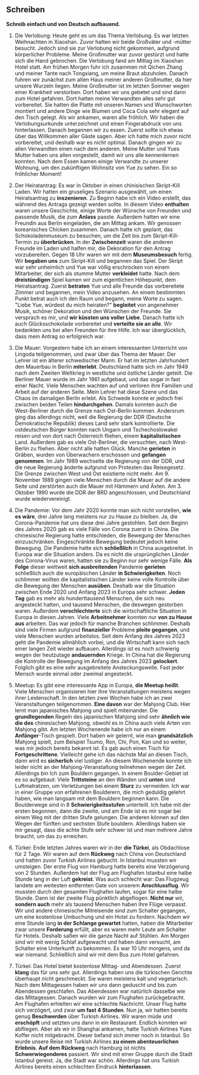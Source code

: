 ## Schreiben
**Schreib einfach und von Deutsch aufbauend.**

1. Die Verlobung: Heute geht es um das Thema Verlobung. Es war letzten Weihnachten in Xiaoshan. Zuvor hatten wir beide Großväter und -mütter besucht. Jedoch sind sie zur Verlobung nicht gekommen, aufgrund körperlicher Probleme. Meine Großmutter war zuvor gestürzt und hatte sich die Hand gebrochen. Die Verlobung fand am Mittag im Xiaoshan Hotel statt. Am frühen Morgen fuhr ich zusammen mit Qichen Zhang und meiner Tante nach Tongxiang, um meine Braut abzuholen. Danach fuhren wir zunächst zum alten Haus meiner anderen Großmutter, da hier unsere Wurzeln liegen. Meine Großmutter ist im letzten Sommer wegen einer Krankheit verstorben. Dort haben wir uns gebetet und sind dann zum Hotel gefahren. Dort hatten meine Verwandten alles sehr gut vorbereitet. Sie hatten die Platte mit unseren Namen und Wunschworten montiert und andere Dinge wie Blumen und Coca Cola sehr elegant auf den Tisch gelegt. Als wir ankamen, waren alle fröhlich. Wir haben die Verlobungsurkunde unterzeichnet und einen Fingerabdruck von uns hinterlassen. Danach begannen wir zu essen. Zuerst sollte ich etwas über das Willkommen aller Gäste sagen. Aber ich hatte mich zuvor nicht vorbereitet, und deshalb war es nicht optimal. Danach gingen wir zu allen Verwandten einen nach dem anderen. Meine Mutter und Yues Mutter haben uns allen vorgestellt, damit wir uns alle kennenlernen konnten. Nach dem Essen kamen einige Verwandte zu unserer Wohnung, um den zukünftigen Wohnsitz von Yue zu sehen. Ein so fröhlicher Moment!

2. Der Heiratantrag: Es war in Oktober in einen chinisischen Skript-Kill Laden. Wir hatten ein gruseliges Szenario ausgewählt, um einen Heiratsantrag zu **inszenieren**. Zu Beginn habe ich ein Video erstellt, das während des Antrags gezeigt werden sollte. In diesem Video **enthalten** waren unsere Geschichte, einige Worte der Wünsche von Freunden und passende Musik, die zum **Anlass** passte. Außerdem hatten wir eine Freundin aus Berlin eingeladen, die am Mittag ankam. Wir genossen koreanisches Chicken zusammen. Danach hatte ich geplant, das Schokoladenmuseum zu besuchen, um die Zeit bis zum Skript-Kill-Termin zu **überbrücken**. In der **Zwischenzeit** waren die anderen Freunde im Laden und halfen mir, die Dekoration für den Antrag vorzubereiten. Gegen 18 Uhr waren wir mit dem **Museumsbesuch** fertig. Wir **begaben uns** zum Skript-Kill und begannen das Spiel. Der Skript war sehr unheimlich und Yue war völlig erschrocken von einem Mitarbeiter, der sich als stumme Mutter **verkleidet** hatte.  Nach dem **dreistündigen** Spiel kamen wir zum eigentlichen Höhepunkt, dem Heiratsantrag. Zuerst **betraten** Yue und alle Freunde das vorbereitete Zimmer und begannen, mein Video anzusehen. An einem bestimmten Punkt betrat auch ich den Raum und begann, meine Worte zu sagen. "Liebe Yue, würdest du mich heiraten?" **begleitet** von angenehmer Musik, schöner Dekoration und den Wünschen der Freunde. Sie versprach es mir, und **wir küssten uns voller Liebe**. Danach hatte ich auch Glücksschokolade vorbereitet und **verteilte sie an alle**. Wir bedankten uns bei allen Freunden für ihre Hilfe. Ich war überglücklich, dass mein Antrag so erfolgreich war.

3. Die Mauer: Vorgestern habe ich an einem interessanten Unterricht von Lingoda teilgenommen, und zwar über das Thema der Mauer. Der Lehrer ist ein älterer schwedischer Mann. Er hat im letzten Jahrhundert den Mauerbau in Berlin **miterlebt**. Deutschland hatte sich im Jahr 1949 nach dem Zweiten Weltkrieg in westliche und östliche Länder geteilt. Die Berliner Mauer wurde im Jahr 1961 aufgebaut, und das sogar in fast einer Nacht. Viele Menschen wachten auf und verloren ihre Familien und Arbeit auf der anderen Seite. Mein Lehrer hat diese Szene und das Chaos im damaligen Berlin erlebt. Als Schwede konnte er jedoch frei zwischen beiden Teilen **hindurchgehen**. Damals konnten auch die West-Berliner durch die Grenze nach Ost-Berlin kommen. Andersrum ging das allerdings nicht, weil die Regierung der DDR (Deutsche Demokratische Republik) dieses Land sehr stark kontrollierte. Die ostdeutschen Bürger konnten nach Ungarn und Tschechoslowakei reisen und von dort nach Österreich fliehen, einem **kapitalistischen** Land. Außerdem gab es viele Ost-Berliner, die versuchten, nach West-Berlin zu fliehen. Aber nicht alle hatten Glück. Manche **gerieten** in Gräben, wurden von Überwachern erschossen und **gefangen genommen**. Im Jahr 1989 wechselte die Regierung von der DDR, und die neue Regierung änderte aufgrund von Protesten das Reisegesetz. Die Grenze zwischen West und Ost existierte nicht mehr. Am 9. November 1989 gingen viele Menschen durch die Mauer auf die andere Seite und zerstörten auch die Mauer mit Hämmern und Äxten. Am 3. Oktober 1990 wurde die DDR der BRD angeschlossen, und Deutschland wurde wiedervereinigt.

4. Die Pandemie: Vor dem Jahr 2020 konnte man sich nicht vorstellen, **wie es wäre**, drei Jahre lang meistens nur zu Hause zu bleiben. Ja, die Corona-Pandemie hat uns diese drei Jahre gestohlen. Seit dem Beginn des Jahres 2020 gab es viele Fälle von Corona zuerst in China. Die chinesische Regierung hatte entschieden, die Bewegung der Menschen einzuschränken. Eingeschränkte Bewegung bedeutet jedoch keine Bewegung. Die Pandemie hatte sich **schließlich** in China ausgebreitet. In Europa war die Situation anders. Da es nicht die ursprünglichen Länder des Corona-Virus waren, hatten sie zu Beginn nur sehr wenige Fälle. **Als Folge** dieser weltweit **sich ausbreitenden** Pandemie **gerieten** schließlich auch die europäischen Länder **in Schwierigkeiten**. Noch schlimmer wollten die kapitalistischen Länder keine volle Kontrolle über die Bewegung der Menschen **ausüben**. Deshalb war die Situation zwischen Ende 2020 und Anfang 2023 in Europa sehr schwer. **Jeden Tag** gab es mehr als hunderttausend Menschen, die sich neu angesteckt hatten, und tausend Menschen, die deswegen gestorben waren. Außerdem **verschlechterte** sich die wirtschaftliche Situation in Europa in diesen Jahren. Viele **Arbeitnehmer** konnten nur **von zu Hause aus** arbeiten. Das war jedoch für manche Branchen schlimmer. Deshalb sind viele Firmen aufgrund **finanzieller** Probleme **pleite gegangen**, und viele Menschen wurden arbeitslos. Seit dem Anfang des Jahres 2023 geht die Pandemie allmählich vorbei, und die Wirtschaft kann sich nach einer langen Zeit wieder aufbauen. Allerdings ist es noch schwierig wegen der heutzutage **andauernden** Kriege. In China hat die Regierung die Kontrolle der Bewegung im Anfang des Jahres 2023 **gelockert**. Folglich gibt es eine sehr ausgebreitete Ansteckungswelle. Fast jeder Mensch wurde einmal oder zweimal angesteckt.

5. Meetup: Es gibt eine interessante App in Europa, **die Meetup heißt**. Viele Menschen organisieren hier ihre Veranstaltungen meistens wegen ihrer Leidenschaft. In den letzten zwei Wochen habe ich an zwei Veranstaltungen teilgenommen. **Eine davon** war der Mahjong Club. Hier lernt man japanisches Mahjong und spielt miteinander. Die **grundlegenden** Regeln des japanischen Mahjong sind sehr **ähnlich wie die des** chinesischen Mahjong, obwohl es in China auch viele Arten von Mahjong gibt. Am letzten Wochenende habe ich nur an einem **Anfänger**-Tisch gespielt. Dort haben wir gelernt, wie man **grundsätzlich** Mahjong spielt, zum Beispiel Tsumo, Ron, Chi, Pon, Kan und so weiter, was mir jedoch bereits bekannt ist. Es gab auch einen Tisch für **Fortgeschrittene**. Vielleicht gehe ich das nächste Mal an diesen Tisch, dann wird es **sicherlich** viel lustiger. An diesem Wochenende konnte ich leider nicht an der Mahjong-Veranstaltung teilnehmen wegen der Zeit. Allerdings bin Ich zum Bouldern gegangen. In einem Boulder-Gebiet ist es so aufgebaut: Viele **Trittsteine** an den Wänden und **unten** sind Luftmatratzen, um Verletzungen bei einem **Sturz** zu vermeiden. Ich war in einer Gruppe von erfahrenen Boulderern, die mich geduldig gelehrt haben, wie man langsam mit dem Bouldern beginnen kann. Die Boulderwege sind in 8 **Schwierigkeitsstufen** unterteilt. Ich habe mit der ersten begonnen, dann die zweite, und am Ende ist es mir sogar bei einem Weg mit der dritten Stufe gelungen. Die anderen können auf den Wegen der fünften und sechsten Stufe bouldern. Allerdings haben sie mir gesagt, dass die achte Stufe sehr schwer ist und man mehrere Jahre braucht, um das zu erreichen.

6. Türkei: Ende letzten Jahres waren wir in der **die Türkei**, als Obdachlose für 2 Tage. Wir waren auf dem **Rückweg** nach China von Deutschland und hatten zuvor Turkish Airlines gebucht. In Istanbul mussten wir umsteigen. Der erste Flug von Hamburg hatte bereits eine Verzögerung von 2 Stunden. Außerdem hat der Flug am Flughafen Istanbul eine halbe Stunde lang in der Luft **gekreist**. Was auch schlecht war: Das Flugzeug landete am weitesten entfernten Gate von unserem **Anschlussflug**. Wir mussten durch den gesamten Flughafen laufen, sogar für eine halbe Stunde. Dann ist der zweite Flug pünktlich abgeflogen. **Nicht nur** wir, **sondern auch** mehr als tausend Menschen haben ihre Flüge verpasst. Wir und andere chinesische Mitreisende sind zum Schalter gegangen, um eine kostenlose Umbuchung und ein Hotel zu fordern. Nachdem wir eine Stunde lang **in der Schlange gewartet** hatten, haben die Mitarbeiter zwar unsere **Forderung** erfüllt, aber es waren mehr Leute am Schalter für Hotels. Deshalb saßen wir die ganze Nacht auf Stühlen. Am Morgen sind wir mit wenig Schlaf aufgewacht und haben dann versucht, am Schalter eine Unterkunft zu bekommen. Es war 10 Uhr morgens, und da war niemand. Schließlich sind wir mit dem Bus zum Hotel gefahren.

7. Türkei: Das Hotel bietet kostenlose Mittag- und Abendessen. Zuerst **klang** das für uns sehr gut. Allerdings haben uns die türkischen Gerichte überhaupt nicht geschmeckt. Sie waren meistens kalt und vegetarisch. Nach dem Mittagessen haben wir uns dann geduscht und bis zum Abendessen geschlafen. Das Abendessen war natürlich dasselbe wie das Mittagessen. Danach wurden wir zum Flughafen zurückgebracht. Am Flughafen erhielten wir eine schlechte Nachricht. Unser Flug hatte sich verzögert, und zwar **um fast 4 Stunden**. Nun ja, wir hatten bereits genug **Beschwerden** über Turkish Airlines. Wir waren müde und **erschöpft** und setzten uns dann in ein Restaurant. Endlich konnten wir abfliegen. Aber als wir in Shanghai ankamen, hatte Turkish Airlines Yues Koffer nicht mitgebracht. Dieser befand sich immer noch in Istanbul. So wurde unsere Reise mit Turkish Airlines **zu einem abenteuerlichen Erlebnis**. **Auf dem Rückweg** nach Hamburg ist nichts **Schwerwiegenderes** passiert. Wir sind mit einer Gruppe durch die Stadt Istanbul gereist. Ja, die Stadt war schön. Allerdings hat uns Turkish Airlines bereits einen schlechten Eindruck **hinterlassen**.
